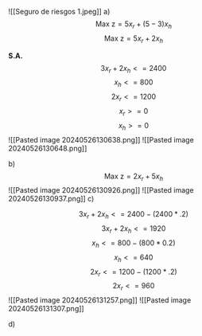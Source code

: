 ![[Seguro de riesgos 1.jpeg]]
a) 
$$
\text{Max z} = 5x_r + (5-3)x_h
$$
$$
\text{Max z} = 5x_r + 2x_h
$$

**S.A.**
$$3x_r + 2x_h <= 2400$$
$$x_h <= 800$$
$$2x_r <= 1200$$
$$x_r >= 0$$
$$x_h >= 0$$
![[Pasted image 20240526130638.png]]
![[Pasted image 20240526130648.png]]

b)
$$
\text{Max z} = 2x_r + 5x_h
$$
![[Pasted image 20240526130926.png]]
![[Pasted image 20240526130937.png]]
c)

$$3x_r + 2x_h <= 2400 - (2400*.2)$$
$$3x_r + 2x_h <= 1920$$
$$x_h <= 800 - (800*0.2)$$
$$x_h <= 640$$
$$2x_r <= 1200 - (1200*.2)$$
$$2x_r <= 960$$
![[Pasted image 20240526131257.png]]
![[Pasted image 20240526131307.png]]

d) 

